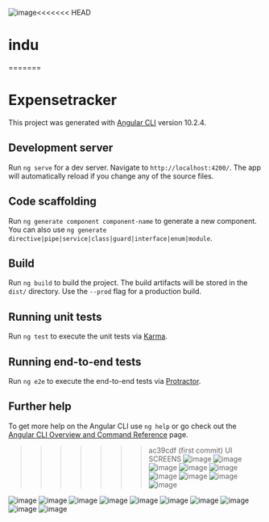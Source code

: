 ![image](https://github.com/user-attachments/assets/fe3ab9f6-1fe0-4849-99af-d0b0bd420131)<<<<<<< HEAD
# indu
=======
# Expensetracker

This project was generated with [Angular CLI](https://github.com/angular/angular-cli) version 10.2.4.

## Development server

Run `ng serve` for a dev server. Navigate to `http://localhost:4200/`. The app will automatically reload if you change any of the source files.

## Code scaffolding

Run `ng generate component component-name` to generate a new component. You can also use `ng generate directive|pipe|service|class|guard|interface|enum|module`.

## Build

Run `ng build` to build the project. The build artifacts will be stored in the `dist/` directory. Use the `--prod` flag for a production build.

## Running unit tests

Run `ng test` to execute the unit tests via [Karma](https://karma-runner.github.io).

## Running end-to-end tests

Run `ng e2e` to execute the end-to-end tests via [Protractor](http://www.protractortest.org/).

## Further help

To get more help on the Angular CLI use `ng help` or go check out the [Angular CLI Overview and Command Reference](https://angular.io/cli) page.
>>>>>>> ac39cdf (first commit)
UI SCREENS
![image](https://github.com/user-attachments/assets/bef860b7-65de-448b-b8aa-0ae3d2a14f45)
![image](https://github.com/user-attachments/assets/b0c7f17b-cfe2-4dca-9fe6-b12c3bf02dd4)
![image](https://github.com/user-attachments/assets/b620ce7d-4acb-48e6-886b-2ce7d5f9e38c)
![image](https://github.com/user-attachments/assets/af3760bb-0060-484b-8afc-eaba1f5e2e2b)
![image](https://github.com/user-attachments/assets/71fe40e9-3f7c-4f49-b25c-74439de6c5e3)
![image](https://github.com/user-attachments/assets/63d5b6f0-40cc-46a7-b683-a6ad6bb08db5)
![image](https://github.com/user-attachments/assets/fbcaf8a9-fc84-4100-9b91-13cb98476644)
![image](https://github.com/user-attachments/assets/5c326c26-4423-478a-8a10-0212fb6f09dd)
![image](https://github.com/user-attachments/assets/4fdf24b7-e320-4be7-aac0-10e54ad2fd73)

![image](https://github.com/user-attachments/assets/5126dc00-efbd-4907-9e77-cb2c3be38bca)
![image](https://github.com/user-attachments/assets/393c7368-e4f2-40cb-ad72-b2f06e3033b3)
![image](https://github.com/user-attachments/assets/874430a6-0c0a-4369-bd62-eacbb2051bf7)
![image](https://github.com/user-attachments/assets/c708bdf4-e3fb-44ba-9f2f-62a76c1e547c)
![image](https://github.com/user-attachments/assets/7359dc57-8582-4075-b9b6-872498457a81)
![image](https://github.com/user-attachments/assets/b8a36640-89fb-47a4-8b28-98c8032aaa2b)
![image](https://github.com/user-attachments/assets/0b53ef47-2d3a-4eb5-bd7e-b3231dc5048f)
![image](https://github.com/user-attachments/assets/71597bc0-9566-4f97-8db9-fba954430532)
![image](https://github.com/user-attachments/assets/24bbf665-6c8e-4c6d-8ebc-7ccd4c523325)
![image](https://github.com/user-attachments/assets/66f12cd7-a5e6-4fcd-9e00-6aa7075e1859)




